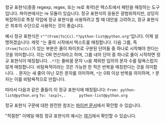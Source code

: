 정규 표현식(종종 regexp, regex, 또는 re로 축약)은 텍스트에서 패턴을 매칭하는 도구입니다. 파이썬에서는 re 모듈이 있습니다. 정규 표현식의 응용은 광범위하지만, 상당히 복잡하므로 특정 작업에 정규 표현식을 사용하려고 할 때 대안을 고려하고, 정규 표현식은 최후의 수단으로 사용하는 것이 좋습니다.

예시 정규 표현식은 `r"^(From|To|Cc).*?python-list@python.org"`입니다. 이제 설명하겠습니다:
캐럿 `^`는 줄의 시작에서 텍스트를 매칭합니다. 다음 그룹, 즉 `(From|To|Cc)`가 있는 부분은 줄이 파이프로 구분된 단어들 중 하나로 시작해야 한다는 것을 의미합니다. 이는 OR 연산자라고 하며, 그룹 내의 단어 중 하나로 줄이 시작하면 정규 표현식이 매칭됩니다. `.*?`는 줄바꿈 문자 `\n`을 제외한 임의의 문자 수를 탐욕스럽지 않게 매칭합니다. 비탐욕적이라는 것은 가능한 한 적은 반복을 매칭한다는 것을 의미합니다. `.` 문자는 새 줄이 아닌 모든 문자를 의미하며, `*`는 0회 이상 반복을 의미하며, `?` 문자는 이를 비탐욕적으로 만듭니다.

따라서 다음과 같은 줄들이 이 정규 표현식에 매칭됩니다:
`From: python-list@python.org`
`To: !asp]<,.      python-list@python.org`

정규 표현식 구문에 대한 완전한 참조는 [파이썬 문서](http://docs.python.org/library/re.html#regular-expression-syntax "RE syntax")에서 확인할 수 있습니다.

"적절한" 이메일 매칭 정규 표현식의 예시는 [여기](http://www.ex-parrot.com/pdw/Mail-RFC822-Address.html)에서 확인할 수 있습니다.